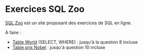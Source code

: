 # Exercices SQL Zoo

[SQL Zoo](https://sqlzoo.net/wiki/SQL_Tutorial) est un site proposant des exercices de SQL en ligne.

À faire :  
- [Table World](https://sqlzoo.net/wiki/SELECT_from_WORLD_Tutorial) (SELECT, WHERE) : jusqu'à la question 8 incluse  
- [Table prix Nobel](https://sqlzoo.net/wiki/SELECT_from_Nobel_Tutorial) : jusqu'à question 10 incluse
